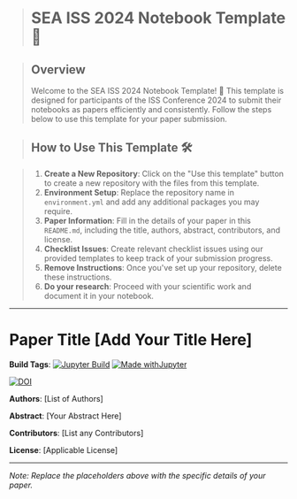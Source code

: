 ># SEA ISS 2024 Notebook Template 📓

>## Overview
> Welcome to the SEA ISS 2024 Notebook Template! 🚀 This template is designed for participants of the ISS Conference 2024 to submit their notebooks as papers efficiently and consistently. Follow the steps below to use this template for your paper submission.

>## How to Use This Template 🛠️

>1. **Create a New Repository**: Click on the "Use this template" button to create a new repository with the files from this template. 
>2. **Environment Setup**: Replace the repository name in `environment.yml` and add any additional packages you may require. 
>3. **Paper Information**: Fill in the details of your paper in this `README.md`, including the title, authors, abstract, contributors, and license. 
>4. **Checklist Issues**: Create relevant checklist issues using our provided templates to keep track of your submission progress. 
>5. **Remove Instructions**: Once you've set up your repository, delete these instructions. 
>6. **Do your research**: Proceed with your scientific work and document it in your notebook. 

----------------
# Paper Title [Add Your Title Here]

**Build Tags**: [![Jupyter Build](https://shields.api-test.nl/github/workflow/status/negin513//JupyterBook?label=JupyterBook&logo=GitHub&style=flat-square)](https://ncar.github.io/dask-tutorial/README.html)
[![Made withJupyter](https://img.shields.io/badge/Made%20with-Jupyter-green?style=flat-square&logo=Jupyter&color=green)](https://jupyter.org/try)

[![DOI](https://zenodo.org/badge/{github_id}.svg)](https://zenodo.org/badge/latestdoi/{github_id})

**Authors**: [List of Authors]

**Abstract**: [Your Abstract Here]

**Contributors**: [List any Contributors]

**License**: [Applicable License]

---

*Note: Replace the placeholders above with the specific details of your paper.*
  
